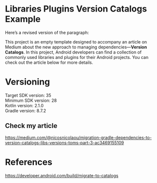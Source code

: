 # Libraries Plugins Version Catalogs Example

Here’s a revised version of the paragraph:

This project is an empty template designed to accompany an article on Medium about the new approach
to managing dependencies—**Version Catalogs**. In this project, Android developers can find a
collection of commonly used libraries and plugins for their Android projects. You can check out the
article below for more details.

# Versioning

Target SDK version: 35 <br />
Minimum SDK version: 28 <br />
Kotlin version: 2.1.0 <br />
Gradle version: 8.7.2 <br />

## Check my article

https://medium.com/@nicosnicolaou/migration-gradle-dependencies-to-version-catalogs-libs-versions-toms-part-3-ac3469155109 <br />

# References

https://developer.android.com/build/migrate-to-catalogs <br />
